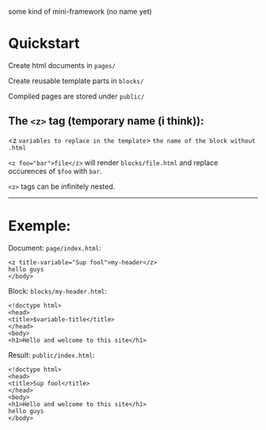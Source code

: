 some kind of mini-framework (no name yet)

# Quickstart

Create html documents in `pages/`

Create reusable template parts in `blocks/`

Compiled pages are stored under `public/`

## The `<z>` tag (temporary name (i think)):

<z `variables to replace in the template`> `the name of the block without .html` </z>

`<z foo="bar">file</z>` will render `blocks/file.html` and replace occurences of `$foo` with `bar`.

`<z>` tags can be infinitely nested.

---

# Exemple:

Document: `page/index.html`:
```
<z title-variable="Sup fool">my-header</z>
hello guys
</body>
```

Block: `blocks/my-header.html`:
```
<!doctype html>
<head>
<title>$variable-title</title>
</head>
<body>
<h1>Hello and welcome to this site</h1>
```

Result: `public/index.html`:

```
<!doctype html>
<head>
<title>Sup fool</title>
</head>
<body>
<h1>Hello and welcome to this site</h1>
hello guys
</body>
```
